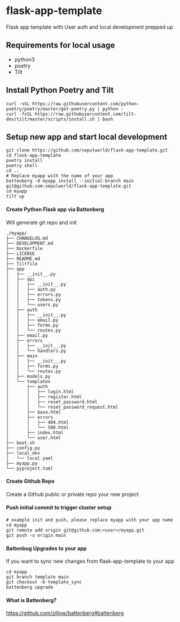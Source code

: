 # flask-app-template

Flask app template with User auth and local development prepped up

## Requirements for local usage

* python3
* poetry 
* Tilt


## Install Python Poetry and Tilt
```
curl -sSL https://raw.githubusercontent.com/python-poetry/poetry/master/get-poetry.py | python -
curl -fsSL https://raw.githubusercontent.com/tilt-dev/tilt/master/scripts/install.sh | bash
```

## Setup new app and start local development
```
git clone https://github.com/sepulworld/flask-app-template.git
cd flask-app-template
poetry install
poetry shell
cd ..
# Replace myapp with the name of your app
battenberg -O myapp install --initial-branch main git@github.com:sepulworld/flask-app-template.git 
cd myapp
tilt up
```

#### Create Python Flask app via Battenberg


Will generate git repo and init
```
./myapp/
├── CHANGELOG.md
├── DEVELOPMENT.md
├── Dockerfile
├── LICENSE
├── README.md
├── Tiltfile
├── app
│   ├── __init__.py
│   ├── api
│   │   ├── __init__.py
│   │   ├── auth.py
│   │   ├── errors.py
│   │   ├── tokens.py
│   │   └── users.py
│   ├── auth
│   │   ├── __init__.py
│   │   ├── email.py
│   │   ├── forms.py
│   │   └── routes.py
│   ├── email.py
│   ├── errors
│   │   ├── __init__.py
│   │   └── handlers.py
│   ├── main
│   │   ├── __init__.py
│   │   ├── forms.py
│   │   └── routes.py
│   ├── models.py
│   └── templates
│       ├── auth
│       │   ├── login.html
│       │   ├── register.html
│       │   ├── reset_password.html
│       │   └── reset_password_request.html
│       ├── base.html
│       ├── errors
│       │   ├── 404.html
│       │   └── 500.html
│       ├── index.html
│       └── user.html
├── boot.sh
├── config.py
├── local_dev
│   └── local.yaml
├── myapp.py
└── pyproject.toml
```

#### Create Github Repo 

Create a Github public or private repo your new project 

#### Push initial commit to trigger cluster setup
```
# example init and push, please replace myapp with your app name 
cd myapp 
git remote add origin git@github.com:<user>/myapp.git
git push -u origin main
```

#### Battenbug Upgrades to your app

If you want to sync new changes from flask-app-template to your app
 
```
cd myapp 
git branch template main 
git checkout -b template_sync
battenberg upgrade
```

#### What is Battenberg?

https://github.com/zillow/battenberg#battenberg


